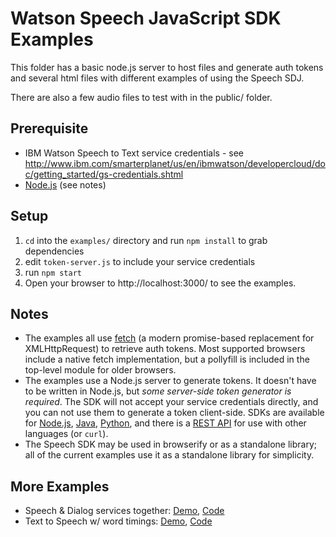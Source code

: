 Watson Speech JavaScript SDK Examples
=====================================

This folder has a basic node.js server to host files and generate auth tokens and 
several html files with different examples of using the Speech SDJ. 

There are also a few audio files to test with in the public/ folder.


Prerequisite
------------

* IBM Watson Speech to Text service credentials - see http://www.ibm.com/smarterplanet/us/en/ibmwatson/developercloud/doc/getting_started/gs-credentials.shtml
* [Node.js](https://nodejs.org/en/) (see notes)


Setup
-----

1. `cd` into the `examples/` directory and run `npm install` to grab dependencies
2. edit `token-server.js` to include your service credentials
3. run `npm start`
4. Open your browser to http://localhost:3000/ to see the examples.


Notes
-----

* The examples all use [fetch](https://developer.mozilla.org/en-US/docs/Web/API/Fetch_API) (a modern promise-based replacement for XMLHttpRequest) to retrieve auth tokens. 
  Most supported browsers include a native fetch implementation, but a pollyfill is included in the top-level module for older browsers.
* The examples use a Node.js server to generate tokens. It doesn't have to be written in Node.js, but *some server-side token generator is required*. 
  The SDK will not accept your service credentials directly, and you can not use them to generate a token client-side. 
  SDKs are available for [Node.js](https://github.com/watson-developer-cloud/node-sdk#authorization), 
  [Java](https://github.com/watson-developer-cloud/java-sdk), 
  [Python](https://github.com/watson-developer-cloud/python-sdk/blob/master/examples/authorization_v1.py), 
  and there is a [REST API](http://www.ibm.com/smarterplanet/us/en/ibmwatson/developercloud/doc/getting_started/gs-tokens.shtml) 
  for use with other languages (or `curl`).
* The Speech SDK may be used in browserify or as a standalone library; all of the current examples use it as a standalone library for simplicity.


More Examples
-------------

* Speech & Dialog services together: [Demo](https://speech-dialog.mybluemix.net/), [Code](https://github.com/nfriedly/speech-dialog)
* Text to Speech w/ word timings: [Demo](http://watson-tts-timing.mybluemix.net/), [Code](https://github.com/nfriedly/tts-timing)

